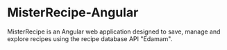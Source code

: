 # MisterRecipe-Angular
MisterRecipe is an Angular web application designed to save, manage and explore recipes using the recipe database API "Edamam".
